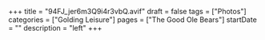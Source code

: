 +++
title = "94FJ_jer6m3Q9i4r3vbQ.avif"
draft = false
tags = ["Photos"]
categories = ["Golding Leisure"]
pages = ["The Good Ole Bears"]
startDate = ""
description = "left"
+++
